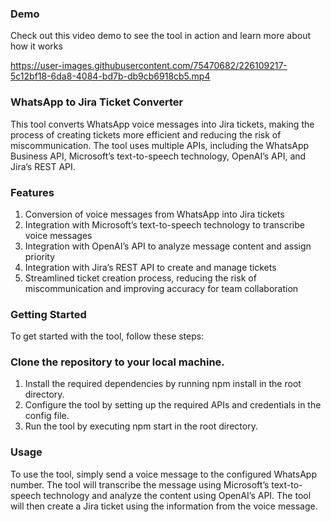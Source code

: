 ### Demo
Check out this video demo to see the tool in action and learn more about how it works


https://user-images.githubusercontent.com/75470682/226109217-5c12bf18-6da8-4084-bd7b-db9cb6918cb5.mp4


### WhatsApp to Jira Ticket Converter
This tool converts WhatsApp voice messages into Jira tickets, making the process of creating tickets more efficient and reducing the risk of miscommunication. The tool uses multiple APIs, including the WhatsApp Business API, Microsoft’s text-to-speech technology, OpenAI’s API, and Jira’s REST API.

### Features
1. Conversion of voice messages from WhatsApp into Jira tickets
2. Integration with Microsoft’s text-to-speech technology to transcribe voice messages
3. Integration with OpenAI’s API to analyze message content and assign priority
4. Integration with Jira’s REST API to create and manage tickets
5. Streamlined ticket creation process, reducing the risk of miscommunication and improving accuracy for team collaboration

### Getting Started
To get started with the tool, follow these steps:

### Clone the repository to your local machine.
1. Install the required dependencies by running npm install in the root directory.
2. Configure the tool by setting up the required APIs and credentials in the config file.
3. Run the tool by executing npm start in the root directory.

### Usage
To use the tool, simply send a voice message to the configured WhatsApp number. The tool will transcribe the message using Microsoft’s text-to-speech technology and analyze the content using OpenAI’s API. The tool will then create a Jira ticket using the information from the voice message.

